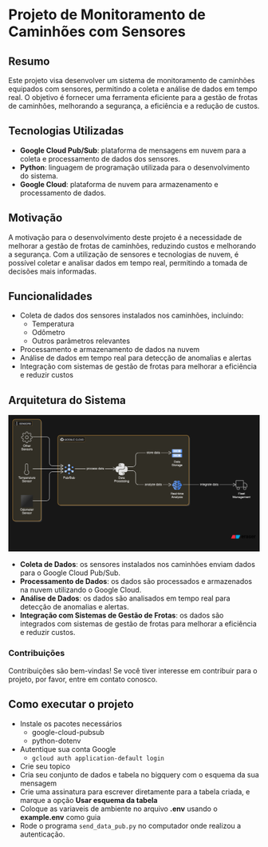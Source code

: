 

# Projeto de Monitoramento de Caminhões com Sensores

## Resumo

Este projeto visa desenvolver um sistema de monitoramento de caminhões equipados com sensores, permitindo a coleta e análise de dados em tempo real. O objetivo é fornecer uma ferramenta eficiente para a gestão de frotas de caminhões, melhorando a segurança, a eficiência e a redução de custos.

## Tecnologias Utilizadas

* **Google Cloud Pub/Sub**: plataforma de mensagens em nuvem para a coleta e processamento de dados dos sensores.
* **Python**: linguagem de programação utilizada para o desenvolvimento do sistema.
* **Google Cloud**: plataforma de nuvem para armazenamento e processamento de dados.

## Motivação

A motivação para o desenvolvimento deste projeto é a necessidade de melhorar a gestão de frotas de caminhões, reduzindo custos e melhorando a segurança. Com a utilização de sensores e tecnologias de nuvem, é possível coletar e analisar dados em tempo real, permitindo a tomada de decisões mais informadas.

## Funcionalidades

* Coleta de dados dos sensores instalados nos caminhões, incluindo:
	+ Temperatura
	+ Odômetro
	+ Outros parâmetros relevantes
* Processamento e armazenamento de dados na nuvem
* Análise de dados em tempo real para detecção de anomalias e alertas
* Integração com sistemas de gestão de frotas para melhorar a eficiência e reduzir custos

## Arquitetura do Sistema

![imagem](images_docs/gcp_truck.png)

* **Coleta de Dados**: os sensores instalados nos caminhões enviam dados para o Google Cloud Pub/Sub.
* **Processamento de Dados**: os dados são processados e armazenados na nuvem utilizando o Google Cloud.
* **Análise de Dados**: os dados são analisados em tempo real para detecção de anomalias e alertas.
* **Integração com Sistemas de Gestão de Frotas**: os dados são integrados com sistemas de gestão de frotas para melhorar a eficiência e reduzir custos.


### Contribuições

Contribuições são bem-vindas! Se você tiver interesse em contribuir para o projeto, por favor, entre em contato conosco.


## Como executar o projeto

- Instale os pacotes necessários
    - google-cloud-pubsub
    - python-dotenv
- Autentique sua conta Google
    - `gcloud auth application-default login`
- Crie seu topico
- Cria seu conjunto de dados e tabela no bigquery com o esquema da sua mensagem
- Crie uma assinatura para escrever diretamente para a tabela criada, e marque a opção **Usar esquema da tabela**
- Coloque as variaveis de ambiente no arquivo **.env** usando o **example.env** como guia
- Rode o programa `send_data_pub.py` no computador onde realizou a autenticação.